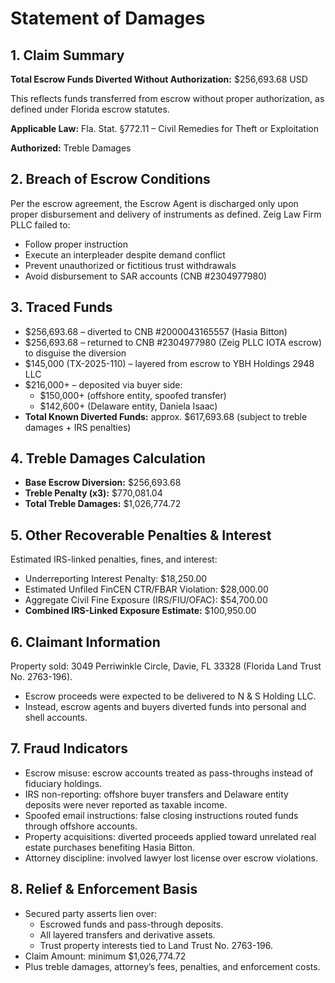 # Statement of Damages

## 1. Claim Summary
**Total Escrow Funds Diverted Without Authorization:** $256,693.68 USD

This reflects funds transferred from escrow without proper authorization, as defined under Florida escrow statutes.

**Applicable Law:** Fla. Stat. §772.11 – Civil Remedies for Theft or Exploitation

**Authorized:** Treble Damages

## 2. Breach of Escrow Conditions
Per the escrow agreement, the Escrow Agent is discharged only upon proper disbursement and delivery of instruments as defined. Zeig Law Firm PLLC failed to:

- Follow proper instruction
- Execute an interpleader despite demand conflict
- Prevent unauthorized or fictitious trust withdrawals
- Avoid disbursement to SAR accounts (CNB #2304977980)

## 3. Traced Funds
- $256,693.68 – diverted to CNB #2000043165557 (Hasia Bitton)
- $256,693.68 – returned to CNB #2304977980 (Zeig PLLC IOTA escrow) to disguise the diversion
- $145,000 (TX-2025-110) – layered from escrow to YBH Holdings 2948 LLC
- $216,000+ – deposited via buyer side:
  - $150,000+ (offshore entity, spoofed transfer)
  - $142,600+ (Delaware entity, Daniela Isaac)
- **Total Known Diverted Funds:** approx. $617,693.68 (subject to treble damages + IRS penalties)

## 4. Treble Damages Calculation
- **Base Escrow Diversion:** $256,693.68
- **Treble Penalty (x3):** $770,081.04
- **Total Treble Damages:** $1,026,774.72

## 5. Other Recoverable Penalties & Interest
Estimated IRS-linked penalties, fines, and interest:

- Underreporting Interest Penalty: $18,250.00
- Estimated Unfiled FinCEN CTR/FBAR Violation: $28,000.00
- Aggregate Civil Fine Exposure (IRS/FIU/OFAC): $54,700.00
- **Combined IRS-Linked Exposure Estimate:** $100,950.00

## 6. Claimant Information
Property sold: 3049 Perriwinkle Circle, Davie, FL 33328 (Florida Land Trust No. 2763-196).

- Escrow proceeds were expected to be delivered to N & S Holding LLC.
- Instead, escrow agents and buyers diverted funds into personal and shell accounts.

## 7. Fraud Indicators
- Escrow misuse: escrow accounts treated as pass-throughs instead of fiduciary holdings.
- IRS non-reporting: offshore buyer transfers and Delaware entity deposits were never reported as taxable income.
- Spoofed email instructions: false closing instructions routed funds through offshore accounts.
- Property acquisitions: diverted proceeds applied toward unrelated real estate purchases benefiting Hasia Bitton.
- Attorney discipline: involved lawyer lost license over escrow violations.

## 8. Relief & Enforcement Basis
- Secured party asserts lien over:
  - Escrowed funds and pass-through deposits.
  - All layered transfers and derivative assets.
  - Trust property interests tied to Land Trust No. 2763-196.
- Claim Amount: minimum $1,026,774.72
- Plus treble damages, attorney’s fees, penalties, and enforcement costs.
